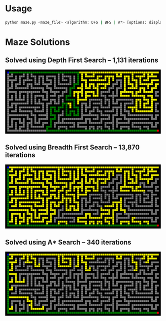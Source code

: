 # Usage
```bash
python maze.py <maze_file> <algorithm: DFS | BFS | A*> [options: display_maze |  show_info | show_frontier | show_image]
```

# Maze Solutions

## Solved using Depth First Search – 1,131 iterations
![DFS Solution](images/dfs.png)

## Solved using Breadth First Search – 13,870 iterations
![BFS Solution](images/bfs.png)

## Solved using A* Search – 340 iterations
![A* Solution](images/astar.png)
